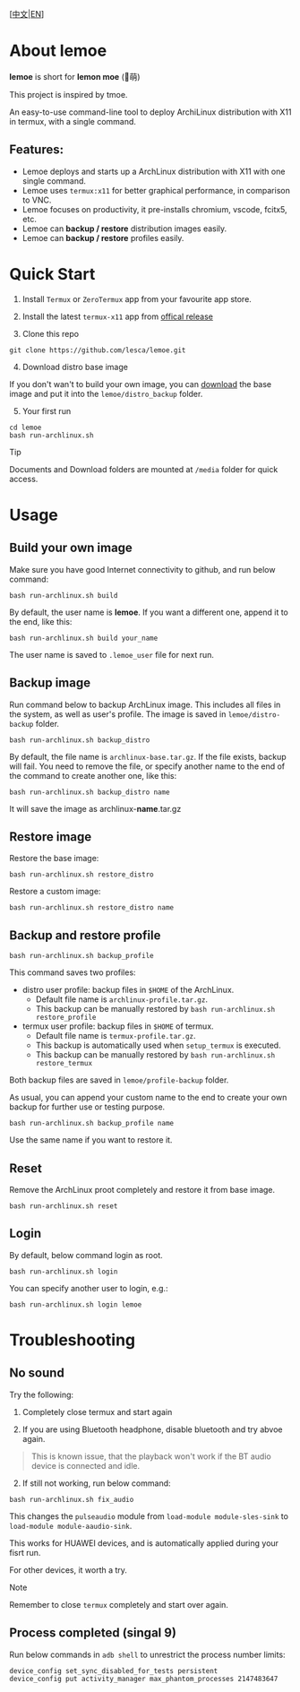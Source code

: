 [[中文](README_CN.md)|[EN](README.md)]

# About **lemoe**

**lemoe** is short for **lemon moe** (🍋萌)

This project is inspired by tmoe.

An easy-to-use command-line tool to deploy ArchiLinux distribution with X11 in termux, with a single command. 

## Features:

* Lemoe deploys and starts up a ArchLinux distribution with X11 with one single command.
* Lemoe uses `termux:x11` for better graphical performance, in comparison to VNC.
* Lemoe focuses on productivity, it pre-installs chromium, vscode, fcitx5, etc.
* Lemoe can **backup / restore** distribution images easily.
* Lemoe can **backup / restore** profiles easily.



# Quick Start

1. Install `Termux` or `ZeroTermux` app from your favourite app store.

2. Install the latest `termux-x11` app from [offical release](https://github.com/termux/termux-x11/releases)

3. Clone this repo

```
git clone https://github.com/lesca/lemoe.git
```

4. Download distro base image

If you don't wan't to build your own image, you can [download](https://github.com/lesca/lemoe/wiki/Download) the base image and put it into the `lemoe/distro_backup` folder.

5. Your first run

```
cd lemoe
bash run-archlinux.sh
```

> [!TIP]
> Documents and Download folders are mounted at `/media` folder for quick access.

# Usage

## Build your own image

Make sure you have good Internet connectivity to github, and run below command:

```
bash run-archlinux.sh build
``` 

By default, the user name is **lemoe**. If you want a different one, append it to the end, like this:

```
bash run-archlinux.sh build your_name
```

The user name is saved to `.lemoe_user` file for next run.

## Backup image

Run command below to backup ArchLinux image. This includes all files in the system, as well as user's profile. The image is saved in `lemoe/distro-backup` folder.

```
bash run-archlinux.sh backup_distro
```

By default, the file name is `archlinux-base.tar.gz`. If the file exists, backup will fail. You need to remove the file, or specify another name to the end of the command to create another one, like this:

```
bash run-archlinux.sh backup_distro name
```

It will save the image as archlinux-**name**.tar.gz

## Restore image

Restore the base image:

```
bash run-archlinux.sh restore_distro
```

Restore a custom image:

```
bash run-archlinux.sh restore_distro name
```

## Backup and restore profile

```
bash run-archlinux.sh backup_profile
```

This command saves two profiles:

* distro user profile: backup files in `$HOME` of the ArchLinux. 
  * Default file name is `archlinux-profile.tar.gz`.
  * This backup can be manually restored by `bash run-archlinux.sh restore_profile`
* termux user profile: backup files in `$HOME` of termux.
  * Default file name is `termux-profile.tar.gz`.
  * This backup is automatically used when `setup_termux` is executed. 
  * This backup can be manually restored by `bash run-archlinux.sh restore_termux`

Both backup files are saved in `lemoe/profile-backup` folder.

As usual, you can append your custom name to the end to create your own backup for further use or testing purpose. 

```
bash run-archlinux.sh backup_profile name
```

Use the same name if you want to restore it.

## Reset

Remove the ArchLinux proot completely and restore it from base image.

```
bash run-archlinux.sh reset
```

## Login 

By default, below command login as root.

```
bash run-archlinux.sh login
```

You can specify another user to login, e.g.:

```
bash run-archlinux.sh login lemoe
```


# Troubleshooting

## No sound

Try the following:

1. Completely close termux and start again

2. If you are using Bluetooth headphone, disable bluetooth and try abvoe again.

> This is known issue, that the playback won't work if the BT audio device is connected and idle.

2. If still not working, run below command:

```
bash run-archlinux.sh fix_audio
```

This changes the `pulseaudio` module from `load-module module-sles-sink` to `load-module module-aaudio-sink`.

This works for HUAWEI devices, and is automatically applied during your fisrt run. 

For other devices, it worth a try. 

> [!NOTE]
> Remember to close `termux` completely and start over again. 

## Process completed (singal 9)

Run below commands in `adb shell` to unrestrict the process number limits:

```
device_config set_sync_disabled_for_tests persistent
device_config put activity_manager max_phantom_processes 2147483647
```